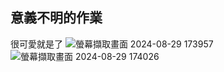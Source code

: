## 意義不明的作業
很可愛就是了
![螢幕擷取畫面 2024-08-29 173957](https://github.com/user-attachments/assets/7b3fc55d-b398-4317-bc42-5a45161003de)
![螢幕擷取畫面 2024-08-29 174026](https://github.com/user-attachments/assets/77c6771c-b909-4119-99c5-12384e91976e)
